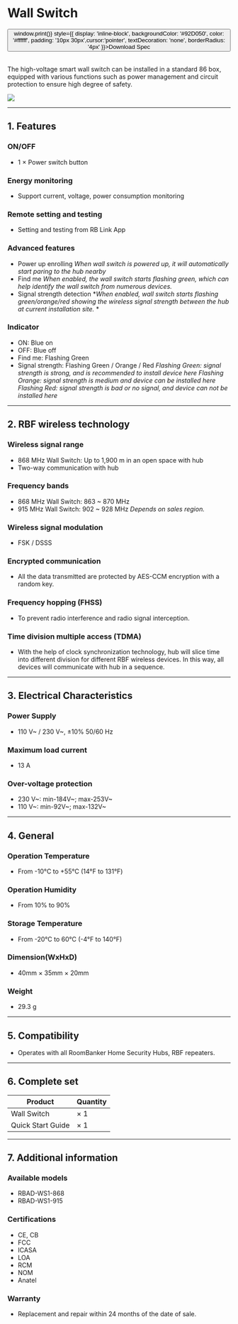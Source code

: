 ﻿# Wall Switch

<div style={{textAlign: 'center'}}>
<button onClick={() => window.print()} style={{ display: 'inline-block', backgroundColor: '#92D050', color: '#ffffff', padding: '10px 30px',cursor:'pointer', textDecoration: 'none', borderRadius: '4px' }}>Download Spec</button>
</div>

<br />

The high-voltage smart wall switch can be installed in a standard 86 box, equipped with various functions such as power management and circuit protection to ensure high degree of safety.

<div style={{textAlign:'center'}}>
<img src="https://dusunprj.oss-us-west-1.aliyuncs.com/roombanker/1-%E9%80%8F%E8%A7%86%E5%9B%BE-2.png" style={{textAlign:'center',width:'30%'}} /> 
</div>

------

## 1. Features

### ON/OFF

* 1 × Power switch button

### Energy monitoring

* Support current, voltage, power consumption monitoring

### Remote setting and testing

* Setting and testing from RB Link App

### Advanced features

* Power up enrolling
  *When wall switch is powered up, it will automatically start paring to the hub nearby*
* Find me
  *When enabled, the wall switch starts flashing green, which can help identify the wall switch from numerous devices.*
* Signal strength detection
  **When enabled, wall switch starts flashing green/orange/red showing the wireless signal strength between the hub at current installation site.* * 

### Indicator

* ON: Blue on
* OFF: Blue off
* Find me: Flashing Green
* Signal strength: Flashing Green / Orange / Red
  *Flashing Green: signal strength is strong, and is recommended to install device here*
  *Flashing Orange: signal strength is medium and device can be installed here*
  *Flashing Red: signal strength is bad or no signal, and device can not be installed here*

------

## 2. RBF wireless technology

### Wireless signal range

* 868 MHz Wall Switch: Up to 1,900 m in an open space with hub
* Two-way communication with hub

### Frequency bands

* 868 MHz Wall Switch: 863 ~ 870 MHz
* 915 MHz Wall Switch: 902 ~ 928 MHz
  *Depends on sales region.*

### Wireless signal modulation

* FSK / DSSS

### Encrypted communication

* All the data transmitted are protected by AES-CCM encryption with a random key.

### Frequency hopping (FHSS)

* To prevent radio interference and radio signal interception.

### Time division multiple access (TDMA)

* With the help of clock synchronization technology, hub will slice time into different division for different RBF wireless devices. In this way, all devices will communicate with hub in a sequence.

------

## 3. Electrical Characteristics

### Power Supply

* 110 V~ / 230 V~, ±10% 50/60 Hz

### Maximum load current

* 13 A

### Over-voltage protection

* 230 V~: min-184V~; max-253V~
* 110 V~: min-92V~; max-132V~

------

## 4. General

### Operation Temperature

* From -10°С to +55°С (14°F to 131°F)

### Operation Humidity

* From 10% to 90%

### Storage Temperature

* From -20°C to 60°C (-4°F to 140°F)

### Dimension(WxHxD)

* 40mm × 35mm × 20mm

### Weight

* 29.3 g

------

## 5. Compatibility

* Operates with all RoomBanker Home Security Hubs,  RBF repeaters.

------

## 6. Complete set

| Product           | Quantity |
| ----------------- | -------- |
| Wall Switch       | × 1      |
| Quick Start Guide | × 1      |



------

## 7. Additional information

### Available models

* RBAD-WS1-868
* RBAD-WS1-915

### Certifications

* CE, CB
* FCC
* ICASA
* LOA
* RCM
* NOM
* Anatel

### Warranty

* Replacement and repair within 24 months of the date of sale. 
